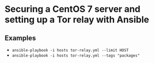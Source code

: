 # Securing a CentOS 7 server and setting up a Tor relay with Ansible

## Examples
* `ansible-playbook -i hosts tor-relay.yml --limit HOST`
* `ansible-playbook -i hosts tor-relay.yml --tags "packages"`